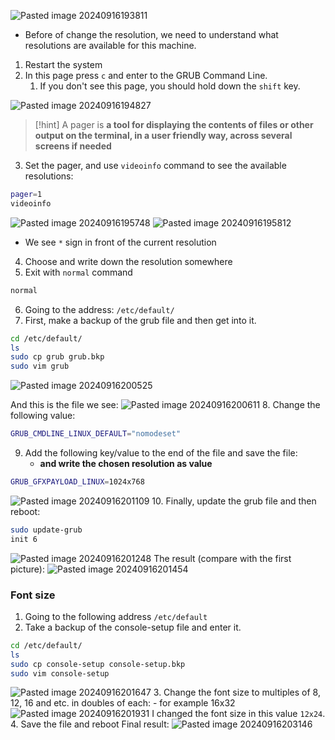 
![Pasted image 20240916193811](https://github.com/user-attachments/assets/51b532b3-29b3-44d2-af3d-b74697bf7431)

- Before of change the resolution, we need to understand what resolutions are available for this machine.
1. Restart the system 
2. In this page press `c` and enter to the GRUB Command Line.
	1. If you don't see this page, you should hold down the `shift` key.

![Pasted image 20240916194827](https://github.com/user-attachments/assets/b0d31c23-ceb9-4aed-9c11-5e9f0bd92392)

> [!hint] A pager is **a tool for displaying the contents of files or other output on the terminal, in a user friendly way, across several screens if needed**

3. Set the pager, and use `videoinfo` command to see the available resolutions:
```bash
pager=1
videoinfo
```
![Pasted image 20240916195748](https://github.com/user-attachments/assets/a4d32676-2531-49f3-b749-935795c6a83c)
![Pasted image 20240916195812](https://github.com/user-attachments/assets/e80262e2-8c3a-45bb-bbe9-b5ed8c2a431c)
- We see `*` sign in front of the current resolution
4. Choose and write down the resolution somewhere
5. Exit with `normal` command
```bash
normal
```

6. Going to the address: `/etc/default/` 
7. First, make a backup of the grub file and then get into it.
```bash
cd /etc/default/
ls
sudo cp grub grub.bkp
sudo vim grub
```
![Pasted image 20240916200525](https://github.com/user-attachments/assets/f2d3da72-7558-4050-b063-d079812fe303)

And this is the file we see:
![Pasted image 20240916200611](https://github.com/user-attachments/assets/9b33e3c0-de3f-4d47-8ba6-ff35f66955b6)
8. Change the following value:
```bash
GRUB_CMDLINE_LINUX_DEFAULT="nomodeset"
```
9. Add the following key/value to the end of the file and save the file:
	- **and write the chosen resolution as value** 
```bash
GRUB_GFXPAYLOAD_LINUX=1024x768
```
![Pasted image 20240916201109](https://github.com/user-attachments/assets/f4e37704-9c85-44c9-a320-9af7e3d5c9a8)
10. Finally, update the grub file and then reboot:
```bash
sudo update-grub
init 6
```
![Pasted image 20240916201248](https://github.com/user-attachments/assets/6dbe2782-0abc-4423-86ff-68348d5d10f4)
The result (compare with the first picture):
![Pasted image 20240916201454](https://github.com/user-attachments/assets/a6c924a5-2689-4d51-b3c8-8eb3a0944c35)
### Font size
1. Going to the following address `/etc/default`
2. Take a backup of the console-setup file and enter it.
```bash
cd /etc/default/
ls
sudo cp console-setup console-setup.bkp
sudo vim console-setup
```
![Pasted image 20240916201647](https://github.com/user-attachments/assets/bed2dc35-37f5-4f21-ba47-227b05fb11ae)
3. Change the font size to multiples of 8, 12, 16 and etc. in doubles of each:
	- for example 16x32
![Pasted image 20240916201931](https://github.com/user-attachments/assets/ddcba101-46b2-4e9d-8f1f-f908ff5b3e44)
I changed the font size in this value `12x24`.
4. Save the file and reboot
Final result:
![Pasted image 20240916203146](https://github.com/user-attachments/assets/0a33aa7a-cf66-409a-ab17-f5f30dbbd4a3)
